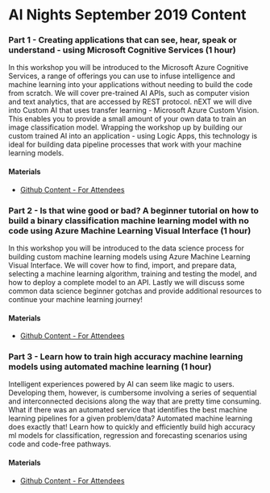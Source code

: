 # AI Nights September 2019 Content

### Part 1 - Creating applications that can see, hear, speak or understand - using Microsoft Cognitive Services (1 hour)

In this workshop you will be introduced to the Microsoft Azure Cognitive Services, a range of offerings you can use to infuse intelligence and machine learning into your applications without needing to build the code from scratch. We will cover pre-trained AI APIs, such as computer vision and text analytics, that are accessed by REST protocol. nEXT we will dive into Custom AI that uses transfer learning - Microsoft Azure Custom Vision. This enables you to provide a small amount of your own data to train an image classification model. Wrapping the workshop up by building our custom trained AI into an application - using Logic Apps, this technology is ideal for building data pipeline processes that work with your machine learning models.

#### Materials
* [Github Content - For Attendees](https://github.com/amynic/AINights)

### Part 2 - Is that wine good or bad? A beginner tutorial on how to build a binary classification machine learning model with no code using Azure Machine Learning Visual Interface (1 hour)

In this workshop you will be introduced to the data science process for building custom machine learning models using Azure Machine Learning Visual Interface. We will cover how to find, import, and prepare data, selecting a machine learning algorithm, training and testing the model, and how to deploy a complete model to an API. Lastly we will discuss some common data science beginner gotchas and provide additional resources to continue your machine learning journey!

#### Materials
* [Github Content - For Attendees](https://github.com/cassieview/wine-quality-azure-ml-visual-interface/)

### Part 3 - Learn how to train high accuracy machine learning models using automated machine learning (1 hour)

Intelligent experiences powered by AI can seem like magic to users. Developing them, however, is cumbersome involving a series of sequential and interconnected decisions along the way that are pretty time consuming. What if there was an automated service that identifies the best machine learning pipelines for a given problem/data? Automated machine learning does exactly that! Learn how to quickly and efficiently build high accuracy ml models for classification, regression and forecasting scenarios using code and code-free pathways.

#### Materials
* [Github Content - For Attendees](https://github.com/amynic/ainights-automatedml)
